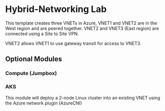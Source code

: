 # Hybrid-Networking Lab

This template creates three VNETs in Azure, VNET1 and VNET2 are in the West region and are peered together.  VNET2 and VNET3 (East region) are connected using a Site to Site VPN.

VNET2 allows VNET1 to use gateway transit for access to VNET3. 

## Optional Modules

### Compute (Jumpbox)

### AKS

This module will deploy a 2-node Linux cluster into an existing VNET using the Azure network plugin (AzureCNI)